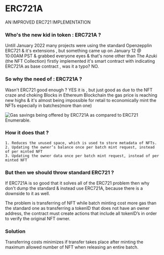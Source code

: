 # ERC721A

AN IMPROVED ERC721 IMPLEMENTATION

### Who's the new kid in token : ERC721A ?

Untill January 2022 many projects were using the standard Openzepplin ERC721 & it's extensions , but something came up on January 12 @ 10:00AM PST & grabbed everyone eyes & that's none other than The Azuki (the NFT Collection) firstly implemented it's smart contract with indicating ERC721A as base contract , was it a typo? NO.

### So why the need of : ERC721A ?

Wasn't ERC721 good enough ? YES it is , but just good as due to the NFT craze and choking Blocks in Ethereum Blockchain the gas price is reaching new highs & it's almost being impossible for retail to economically mint the NFTs especially in batches(more than one)

![Gas savings being offered by ERC721A as compared to ERC721 Enumerable.](https://camo.githubusercontent.com/d13739d5ecfd5dc882b0cb7089a770b55f4bb1a1abf98067b94e1c21864fb261/68747470733a2f2f7062732e7477696d672e636f6d2f6d656469612f464964494c4b7056514145515f35553f666f726d61743d6a7067266e616d653d6d656469756d)


### How it does that ?

    1. Reduces the unused space, which is used to store metadata of NFTs.
    2. Updating the owner’s balance once per batch mint request, instead of per minted NFT
    3. Updating the owner data once per batch mint request, instead of per minted NFT

### But then we should throw standard ERC721 ?

If ERC721A is so good that it solves all of the ERC721 problem then why don't dump the standard & instead use ERC721A,
because there is a downside to it as well.

The problem is transferring of NFT while batch minting cost more gas than the standard one as transferring a tokenID that does not have an owner address,
the contract must create actions that include all tokenID’s in order to verify the original NFT owner.

### Solution

Transferring costs minimizes if transfer takes place after minting the maximum allowed number of NFT when releasing an entire batch.
